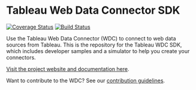 # Tableau Web Data Connector SDK
[![Coverage Status](https://coveralls.io/repos/github/jagreene/webdataconnector/badge.svg?branch=tests)](https://coveralls.io/github/jagreene/webdataconnector?branch=tests) [![Build Status](https://travis-ci.org/jagreene/webdataconnector.svg?branch=tests)](https://travis-ci.org/jagreene/webdataconnector)

Use the Tableau Web Data Connector (WDC) to connect to web data sources from Tableau. This is the repository for the Tableau WDC SDK, which includes developer samples and a simulator to help you create your connectors.

[Visit the project website and documentation here](http://tableau.github.io/webdataconnector/).

Want to contribute to the WDC? See our [contribution guidelines](http://tableau.github.io/).

